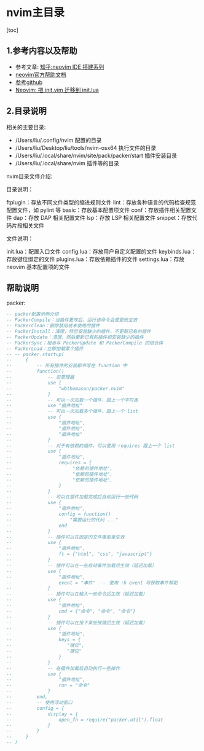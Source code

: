 # nvim主目录

[toc]

## 1.参考内容以及帮助

- 参考文章: [知乎:neovim IDE 搭建系列](https://www.zhihu.com/column/c_1501743718332153856)
- [neovim官方帮助文档](https://neovim.io/doc/user/)
- [参考github](https://github.com/theniceboy/nvim/blob/master/README_cn.md)
- [Neovim: 把 init.vim 迁移到 init.lua](https://zhuanlan.zhihu.com/p/467939053)

## 2.目录说明

相关的主要目录:

- /Users/liu/.config/nvim 配置的目录
- /Users/liu/Desktop/liu/tools/nvim-osx64 执行文件的目录
- /Users/liu/.local/share/nvim/site/pack/packer/start 插件安装目录
- /Users/liu/.local/share/nvim 插件等的目录


nvim目录文件介绍:

目录说明：

ftplugin：存放不同文件类型的缩进规则文件
lint：存放各种语言的代码检查规范配置文件，如 pylint 等
basic：存放基本配置项文件
conf：存放插件相关配置文件
dap：存放 DAP 相关配置文件
lsp：存放 LSP 相关配置文件
snippet：存放代码片段相关文件

文件说明：

init.lua：配置入口文件
config.lua：存放用户自定义配置的文件
keybinds.lua：存放键位绑定的文件
plugins.lua：存放依赖插件的文件
settings.lua：存放 neovim 基本配置项的文件


## 帮助说明

packer:

```lua
-- packer配置示例介绍
-- PackerCompile：当插件更改后，运行该命令会使更改生效
-- PackerClean：删除禁用或未使用的插件
-- PackerInstall：清理，然后安装缺少的插件，不更新已有的插件
-- PackerUpdate：清理，然后更新已有的插件和安装缺少的插件
-- PackerSync：相当与 PackerUpdate 和 PackerCompile 的结合体
-- PackerLoad：立即加载某个插件
-- -- packer.startup(
--     {
--         -- 所有插件的安装都书写在 function 中
--         function()
--             -- 包管理器
--             use {
--                 "wbthomason/packer.nvim"
--             }
--             -- 可以一次加载一个插件，跟上一个字符串
--             use "插件地址"
--             -- 可以一次加载多个插件，跟上一个 list
--             use {
--                 "插件地址",
--                 "插件地址",
--                 "插件地址"
--             }
--             -- 对于有依赖的插件，可以使用 requires 跟上一个 list
--             use {
--                 "插件地址",
--                 requires = {
--                      "依赖的插件地址",
--                      "依赖的插件地址",
--                      "依赖的插件地址",
--                 }
--             }
--             -- 可以在插件加载完成后自动运行一些代码
--             use {
--                 "插件地址",
--                 config = function()
--                     "需要运行的代码 ..."
--                 end
--             }
--             -- 插件可以在固定的文件类型里生效
--             use {
--                 "插件地址",
--                 ft = {"html", "css", "javascript"}
--             }
--             -- 插件可以在一些自动事件加载后生效（延迟加载）
--             use {
--                 "插件地址",
--                 event = "事件"  -- 使用 :h event 可获取事件帮助
--             }
--             -- 插件可以在输入一些命令后生效（延迟加载）
--             use {
--                 "插件地址",
--                 cmd = {"命令", "命令", "命令"}
--             }
--             -- 插件可以在按下某些按键后生效（延迟加载）
--             use {
--                 "插件地址",
--                 keys = {
--                    "键位",
--                    "键位"
--                 }
--             }
--             -- 在插件加载后自动执行一些操作
--             use {
--                 "插件地址",
--                 run = "命令"
--             }
--         end,
--         -- 使用浮动窗口
--         config = {
--             display = {
--                 open_fn = require("packer.util").float
--             }
--         }
--     }
-- )
```
